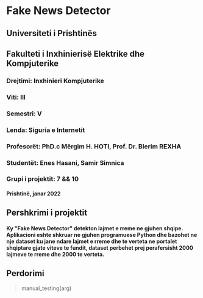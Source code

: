 # Fake News Detector

## Universiteti i Prishtinës

## Fakulteti i Inxhinierisë Elektrike dhe Kompjuterike

### Drejtimi: Inxhinieri Kompjuterike

### Viti: III

### Semestri: V

### Lenda: Siguria e Internetit

### Profesorët: PhD.c Mërgim H. HOTI, Prof. Dr. Blerim REXHA

### Studentët: Enes Hasani, Samir Simnica

### Grupi i projektit: 7 && 10

#### Prishtinë, janar 2022

## Pershkrimi i projektit
#### Ky "Fake News Detector" detekton lajmet e rreme ne gjuhen shqipe. Aplikacioni eshte shkruar ne gjuhen programuese Python dhe bazohet ne nje dataset ku jane ndare lajmet e rreme dhe te verteta ne portalet shqiptare gjate viteve te fundit, dataset perbehet prej perafersisht 2000 lajmeve te rreme dhe 2000 te verteta. 

## Perdorimi
> manual_testing(arg)
